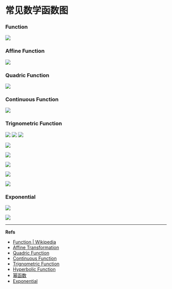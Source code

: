 常见数学函数图
==============

### Function

![](http://upload.wikimedia.org/wikipedia/commons/thumb/3/3b/Function_machine2.svg/220px-Function_machine2.svg.png)


### Affine Function

![](http://upload.wikimedia.org/wikipedia/commons/thumb/7/76/Gerade.svg/220px-Gerade.svg.png)


### Quadric Function 

![](http://upload.wikimedia.org/wikipedia/commons/thumb/f/f8/Polynomialdeg2.svg/220px-Polynomialdeg2.svg.png)


### Continuous Function

![](http://upload.wikimedia.org/wikipedia/commons/thumb/3/39/Uniform_continuity_animation.gif/220px-Uniform_continuity_animation.gif)


### Trignometric Function

![](http://gnat-tang-shared-image.qiniudn.com/pic/sin.png)
![](http://gnat-tang-shared-image.qiniudn.com/pic/cos.png)
![](http://gnat-tang-shared-image.qiniudn.com/pic/tan.png)




![](http://upload.wikimedia.org/wikipedia/commons/thumb/7/7e/Trigonometry_triangle.svg/288px-Trigonometry_triangle.svg.png)

![](http://upload.wikimedia.org/wikipedia/commons/thumb/3/3b/Circle_cos_sin.gif/300px-Circle_cos_sin.gif)

![](http://upload.wikimedia.org/wikipedia/commons/thumb/9/9d/Circle-trig6.svg/640px-Circle-trig6.svg.png)

![](http://upload.wikimedia.org/wikipedia/commons/thumb/0/0a/Synthesis_square.gif/340px-Synthesis_square.gif)

![](http://upload.wikimedia.org/wikipedia/commons/thumb/b/b7/Sawtooth_Fourier_Animation.gif/280px-Sawtooth_Fourier_Animation.gif)

### Exponential


![](http://upload.wikimedia.org/wikipedia/commons/thumb/4/4d/Root_graphs.svg/450px-Root_graphs.svg.png)

![](http://upload.wikimedia.org/wikipedia/commons/thumb/0/0e/ExpIPi.gif/300px-ExpIPi.gif)

---

**Refs**

* [Function | Wikipedia][function]
* [Affine Transformation](http://en.wikipedia.org/wiki/Affine_transformation)
* [Quadric Function](http://en.wikipedia.org/wiki/Quadratic_function)
* [Continuous Function](http://en.wikipedia.org/wiki/Continuous_function)
* [Trignometric Function](http://en.wikipedia.org/wiki/Trigonometric_functions)
* [Hyperbolic Function](http://en.wikipedia.org/wiki/Hyperbolic_function)
* [幂函数](http://zh.wikipedia.org/wiki/%E5%B9%82%E5%87%BD%E6%95%B0)
* [Exponential](http://en.wikipedia.org/wiki/Exponentiation#rational-exponents)




[function]: http://en.wikipedia.org/wiki/Function_(mathematics)